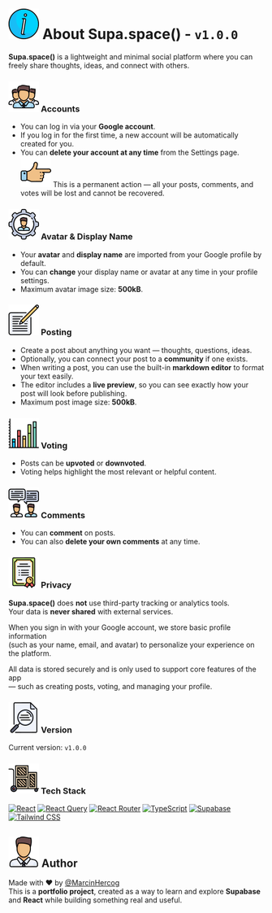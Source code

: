 # ![infoIcon](./public/icons/infoIcon.svg) About Supa.space() - `v1.0.0`

**Supa.space()** is a lightweight and minimal social platform where you can freely share thoughts, ideas, and connect with others.

### ![accountsIcon](./public/icons/accountsIcon.svg) Accounts

- You can log in via your **Google account**.
- If you log in for the first time, a new account will be automatically created for you.
- You can **delete your account at any time** from the Settings page.  
  ![pointingIcon](./public/icons/pointingIcon.svg) This is a permanent action — all your posts, comments, and votes will be lost and cannot be recovered.

### ![userSettingsIcon](./public/icons/userSettingsIcon.svg) Avatar & Display Name

- Your **avatar** and **display name** are imported from your Google profile by default.
- You can **change** your display name or avatar at any time in your profile settings.
- Maximum avatar image size: **500kB**.

### ![postIcon](./public/icons/postIcon.svg) Posting

- Create a post about anything you want — thoughts, questions, ideas.
- Optionally, you can connect your post to a **community** if one exists.
- When writing a post, you can use the built-in **markdown editor** to format your text easily.
- The editor includes a **live preview**, so you can see exactly how your post will look before publishing.
- Maximum post image size: **500kB**.

### ![chartIcon](./public/icons/chartIcon.svg) Voting

- Posts can be **upvoted** or **downvoted**.
- Voting helps highlight the most relevant or helpful content.

### ![commentsIcon](./public/icons/commentsIcon.svg) Comments

- You can **comment** on posts.
- You can also **delete your own comments** at any time.

### ![privacyIcon](./public/icons/privacyIcon.svg) Privacy

**Supa.space()** does **not** use third-party tracking or analytics tools.  
Your data is **never shared** with external services.

When you sign in with your Google account, we store basic profile information  
(such as your name, email, and avatar) to personalize your experience on the platform.

All data is stored securely and is only used to support core features of the app  
— such as creating posts, voting, and managing your profile.

### ![versionIcon](./public/icons/versionIcon.svg) Version

Current version: `v1.0.0`

### ![techStackIcon](./public/icons/techStackIcon.svg) Tech Stack

[![React](https://img.shields.io/badge/React-20232A?style=for-the-badge&logo=react&logoColor=61DAFB)](https://reactjs.org/)
[![React Query](https://img.shields.io/badge/React_Query-FF4154?style=for-the-badge&logo=react-query&logoColor=white)](https://tanstack.com/query)
[![React Router](https://img.shields.io/badge/React_Router-CA4245?style=for-the-badge&logo=react-router&logoColor=white)](https://reactrouter.com/)
[![TypeScript](https://img.shields.io/badge/TypeScript-3178C6?style=for-the-badge&logo=typescript&logoColor=white)](https://www.typescriptlang.org/)
[![Supabase](https://img.shields.io/badge/Supabase-3ECF8E?style=for-the-badge&logo=supabase&logoColor=white)](https://supabase.com/)
[![Tailwind CSS](https://img.shields.io/badge/Tailwind_CSS-06B6D4?style=for-the-badge&logo=tailwind-css&logoColor=white)](https://tailwindcss.com/)

## ![authorIcon](./public/icons/authorIcon.svg) Author

Made with ❤️ by [@MarcinHercog](https://marcin-hercog.netlify.app/)  
This is a **portfolio project**, created as a way to learn and explore **Supabase** and **React** while building something real and useful.
